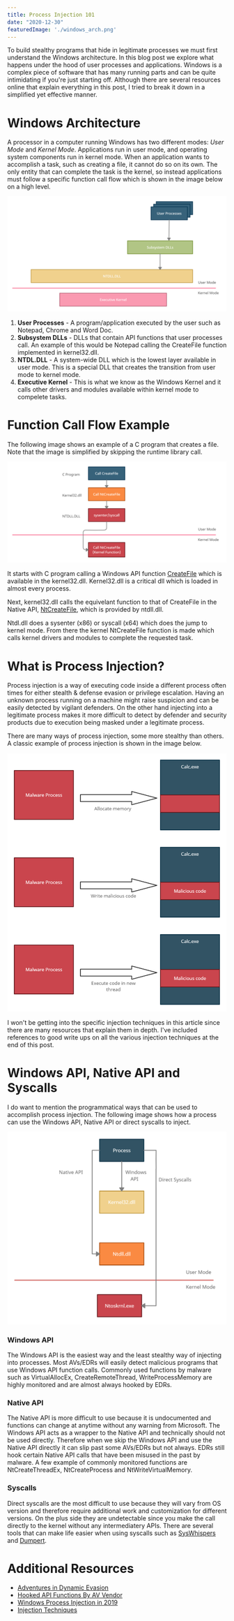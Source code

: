 ```yaml
---
title: Process Injection 101
date: "2020-12-30"
featuredImage: './windows_arch.png'
---
```


To build stealthy programs that hide in legitimate processes we must first understand the Windows architecture. In this blog post we explore what happens under the hood of user processes and applications.<!-- end -->
Windows is a complex piece of software that has many running parts and can be quite intimidating if you're just starting off. Although there are several resources online that explain everything in this post, I tried to break it down in a simplified yet effective manner. 

# Windows Architecture

A processor in a computer running Windows has two different modes: <i>User Mode</i> and <i>Kernel Mode</i>. Applications run in user mode, and operating system components run in kernel mode. When an application wants to accomplish a task, such as creating a file, it cannot do so on its own. The only entity that can complete the task is the kernel, so instead applications must follow a specific function call flow which is shown in the image below on a high level.

![Windows-Architecture](./windows_arch.png)

1. <b>User Processes</b> - A program/application executed by the user such as Notepad, Chrome and Word Doc.
2. <b>Subsystem DLLs</b> - DLLs that contain API functions that user processes call. An example of this would be Notepad calling the CreateFile function implemented in kernel32.dll.
3. <b>NTDL.DLL</b> - A system-wide DLL which is the lowest layer available in user mode. This is a special DLL that creates the transition from user mode to kernel mode.
4. <b>Executive Kernel</b> - This is what we know as the Windows Kernel and it calls other drivers and modules available within kernel mode to compelete tasks.

# Function Call Flow Example

The following image shows an example of a C program that creates a file. Note that the image is simplified by skipping the runtime library call.

![Function-Flow](./function_flow.png)

It starts with C program calling a Windows API function <a href="https://docs.microsoft.com/en-us/windows/win32/api/fileapi/nf-fileapi-createfilea">CreateFile</a> which is available in the kernel32.dll. Kernel32.dll is a critical dll which is loaded in almost every process.

Next, kernel32.dll calls the equivelant function to that of CreateFile in the Native API, <a href="https://docs.microsoft.com/en-us/windows/win32/api/winternl/nf-winternl-ntcreatefile">NtCreateFile</a>, which is provided by ntdll.dll.

Ntdl.dll does a sysenter (x86) or syscall (x64) which does the jump to kernel mode. From there the kernel NtCreateFile function is made which calls kernel drivers and modules to complete the requested task.

# What is Process Injection?

Process injection is a way of executing code inside a different process often times for either stealth & defense evasion or privilege escalation. Having an unknown process running on a machine might raise suspicion and can be easily detected by vigilant defenders. On the other hand injecting into a legitimate process makes it more difficult to detect by defender and security products due to execution being masked under a legitimate process.

There are many ways of process injection, some more stealthy than others. A classic example of process injection is shown in the image below.

![Process-Injection](./process_injection.png)

I won't be getting into the specific injection techniques in this article since there are many resources that explain them in depth. I've included references to good write ups on all the various injection techniques at the end of this post.

# Windows API, Native API and Syscalls

I do want to mention the programmatical ways that can be used to accomplish process injection. The following image shows how a process can use the Windows API, Native API or direct syscalls to inject.

![Injection-Methods](./methods.png)

### Windows API

The Windows API is the easiest way and the least stealthy way of injecting into processes. Most AVs/EDRs will easily detect malicious programs that use Windows API function calls. Commonly used functions by malware such as VirtualAllocEx, CreateRemoteThread, WriteProcessMemory are highly monitored and are almost always hooked by EDRs.

### Native API

The Native API is more difficult to use because it is undocumented and functions can change at anytime without any warning from Microsoft. The Windows API acts as a wrapper to the Native API and technically should not be used directly. Therefore when we skip the Windows API and use the Native API directly it can slip past some AVs/EDRs but not always. EDRs still hook certain Native API calls that have been misused in the past by malware. A few example of commonly monitored functions are NtCreateThreadEx, NtCreateProcess and NtWriteVirtualMemory.

### Syscalls

Direct syscalls are the most difficult to use because they will vary from OS version and therefore require additional work and customization for different versions. On the plus side they are undetectable since you make the call directly to the kernel without any intermediatery APIs. There are several tools that can make life easier when using syscalls such as <a href="https://github.com/jthuraisamy/SysWhispers">SysWhispers</a> and <a href="https://github.com/outflanknl/Dumpert">Dumpert</a>.

# Additional Resources

* <a href="https://posts.specterops.io/adventures-in-dynamic-evasion-1fe0bac57aa">Adventures in Dynamic Evasion</a>
* <a href="/AV_artifacts.pdf">Hooked API Functions By AV Vendor</a>
* <a href="https://i.blackhat.com/USA-19/Thursday/us-19-Kotler-Process-Injection-Techniques-Gotta-Catch-Them-All-wp.pdf">Windows Process Injection in 2019</a>
* <a href ="https://www.ired.team/offensive-security/code-injection-process-injection">Injection Techniques</a>
